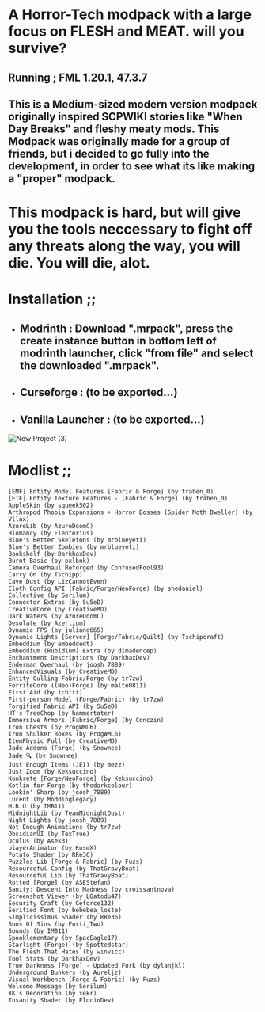 # A Horror-Tech modpack with a large focus on FLESH and MEAT. will you survive? 
## Running ; FML 1.20.1, 47.3.7

## This is a Medium-sized modern version modpack originally inspired SCPWIKI stories like "When Day Breaks" and fleshy meaty mods. This Modpack was originally made for a group of friends, but i decided to go fully into the development, in order to see what its like making a "proper" modpack. 
# This modpack is hard, but will give you the tools neccessary to fight off any threats along the way, you will die. You will die, alot.

# Installation ;;
- ## Modrinth : Download ".mrpack", press the create instance button in bottom left of modrinth launcher, click "from file" and select the downloaded ".mrpack".
- ## Curseforge : (to be exported...)
- ## Vanilla Launcher : (to be exported...)

![New Project (3)](https://github.com/user-attachments/assets/d6669e20-c030-4f92-85e9-9a44f175ad0e)

# Modlist ;;
	[EMF] Entity Model Features [Fabric & Forge] (by traben_0)
	[ETF] Entity Texture Features - [Fabric & Forge] (by traben_0)
	AppleSkin (by squeek502)
	Arthropod Phobia Expansions + Horror Bosses (Spider Moth Dweller) (by Vllax)
	AzureLib (by AzureDoomC)
	Biomancy (by Elenterius)
	Blue's Better Skeletons (by mrblueyeti)
	Blue's Better Zombies (by mrblueyeti)
	Bookshelf (by DarkhaxDev)
	Burnt Basic (by pxlbnk)
	Camera Overhaul Reforged (by ConfusedFool93)
	Carry On (by Tschipp)
	Cave Dust (by LizCannotEven)
	Cloth Config API (Fabric/Forge/NeoForge) (by shedaniel)
	Collective (by Serilum)
	Connector Extras (by Su5eD)
	CreativeCore (by CreativeMD)
	Dark Waters (by AzureDoomC)
	Desolate (by Azertium)
	Dynamic FPS (by juliand665)
	Dynamic Lights [Server] [Forge/Fabric/Quilt] (by Tschipcraft)
	Embeddium (by embeddedt)
	Embeddium (Rubidium) Extra (by dimadencep)
	Enchantment Descriptions (by DarkhaxDev)
	Enderman Overhaul (by joosh_7889)
	EnhancedVisuals (by CreativeMD)
	Entity Culling Fabric/Forge (by tr7zw)
	FerriteCore ((Neo)Forge) (by malte0811)
	First Aid (by ichttt)
	First-person Model (Forge/Fabric) (by tr7zw)
	Forgified Fabric API (by Su5eD)
	HT's TreeChop (by hammertater)
	Immersive Armors [Fabric/Forge] (by Conczin)
	Iron Chests (by ProgWML6)
	Iron Shulker Boxes (by ProgWML6)
	ItemPhysic Full (by CreativeMD)
	Jade Addons (Forge) (by Snownee)
	Jade 🔍 (by Snownee)
	Just Enough Items (JEI) (by mezz)
	Just Zoom (by Keksuccino)
	Konkrete [Forge/NeoForge] (by Keksuccino)
	Kotlin for Forge (by thedarkcolour)
	Lookin' Sharp (by joosh_7889)
	Lucent (by ModdingLegacy)
	M.R.U (by IMB11)
	MidnightLib (by TeamMidnightDust)
	Night Lights (by joosh_7889)
	Not Enough Animations (by tr7zw)
	ObsidianUI (by TexTrue)
	Oculus (by Asek3)
	playerAnimator (by KosmX)
	Potato Shader (by RRe36)
	Puzzles Lib [Forge & Fabric] (by Fuzs)
	Resourceful Config (by ThatGravyBoat)
	Resourceful Lib (by ThatGravyBoat)
	Rotted [Forge] (by ASEStefan)
	Sanity: Descent Into Madness (by croissantnova)
	Screenshot Viewer (by LGatodu47)
	Security Craft (by Geforce132)
	Serified Font (by bebebea_loste)
	Simplicissimus Shader (by RRe36)
	Sons Of Sins (by Furti_Two)
	Sound​s (by IMB11)
	Spooklementary (by SpacEagle17)
	Starlight (Forge) (by Spottedstar)
	The Flesh That Hates (by winvicc)
	Tool Stats (by DarkhaxDev)
	True Darkness [Forge] - Updated Fork (by dylanjkl)
	Underground Bunkers (by Aureljz)
	Visual Workbench [Forge & Fabric] (by Fuzs)
	Welcome Message (by Serilum)
	XK's Decoration (by xekr)
	Insanity Shader (by ElocinDev)
